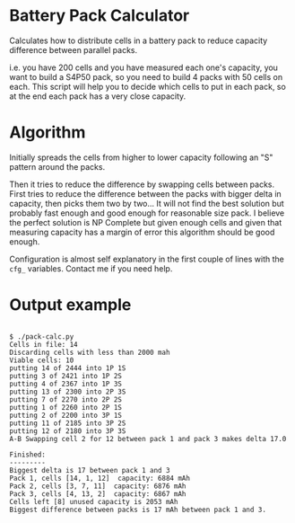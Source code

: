 # Battery Pack Calculator
Calculates how to distribute cells in a battery pack to reduce capacity difference between parallel packs.

i.e. you have 200 cells and you have measured each one's capacity, you want to build a S4P50 pack, so you need to
build 4 packs with 50 cells on each. This script will help you to decide which cells to put in each pack, 
so at the end each pack has a very close capacity.

# Algorithm

Initially spreads the cells from higher to lower capacity following an "S" pattern around the packs.


Then it tries to reduce the difference by swapping cells between packs. First  tries to reduce the difference between
the packs with bigger delta in capacity, then picks them two by two... 
It will not find the best solution but probably fast enough and good enough for reasonable size pack. I believe
the perfect solution is NP Complete but given enough cells and given that measuring capacity has a margin of error
this algorithm should be good enough.


Configuration is almost self explanatory in the first couple of lines with the `cfg_` variables. Contact me if you 
need help.

# Output example

```

$ ./pack-calc.py
Cells in file: 14
Discarding cells with less than 2000 mah
Viable cells: 10
putting 14 of 2444 into 1P 1S
putting 3 of 2421 into 1P 2S
putting 4 of 2367 into 1P 3S
putting 13 of 2300 into 2P 3S
putting 7 of 2270 into 2P 2S
putting 1 of 2260 into 2P 1S
putting 2 of 2200 into 3P 1S
putting 11 of 2185 into 3P 2S
putting 12 of 2180 into 3P 3S
A-B Swapping cell 2 for 12 between pack 1 and pack 3 makes delta 17.0

Finished:
---------
Biggest delta is 17 between pack 1 and 3
Pack 1, cells [14, 1, 12]  capacity: 6884 mAh
Pack 2, cells [3, 7, 11]  capacity: 6876 mAh
Pack 3, cells [4, 13, 2]  capacity: 6867 mAh
Cells left [8] unused capacity is 2053 mAh
Biggest difference between packs is 17 mAh between pack 1 and 3.

```